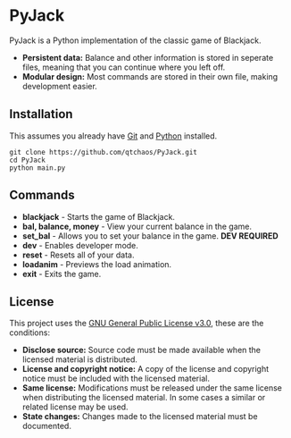 # PyJack

PyJack is a Python implementation of the classic game of Blackjack.

- **Persistent data:** Balance and other information is stored in seperate files, meaning that you can continue where you left off.
- **Modular design:** Most commands are stored in their own file, making development easier.

## Installation

This assumes you already have [Git](https://git-scm.com/downloads) and [Python](https://www.python.org/) installed.

```
git clone https://github.com/qtchaos/PyJack.git
cd PyJack
python main.py
```

## Commands

- **blackjack** - Starts the game of Blackjack.
- **bal, balance, money** - View your current balance in the game.
- **set_bal** - Allows you to set your balance in the game. **DEV REQUIRED**
- **dev** - Enables developer mode.
- **reset** - Resets all of your data.
- **loadanim** - Previews the load animation.
- **exit** - Exits the game.

## License

This project uses the [GNU General Public License v3.0](https://choosealicense.com/licenses/gpl-3.0/), these are the conditions:

- **Disclose source:** Source code must be made available when the licensed material is distributed.
- **License and copyright notice:** A copy of the license and copyright notice must be included with the licensed material.
- **Same license:** Modifications must be released under the same license when distributing the licensed material. In some cases a similar or related license may be used.
- **State changes:** Changes made to the licensed material must be documented.
